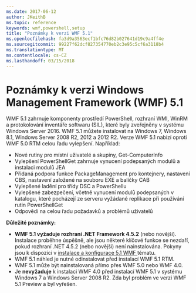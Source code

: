 ```yaml
---
ms.date: 2017-06-12
author: JKeithB
ms.topic: reference
keywords: wmf,powershell,setup
title: "Poznámky k verzi WMF 5.1"
ms.openlocfilehash: fa3d9a3563ecf1bfc76d82b027641d19c9a4ff4e
ms.sourcegitcommit: 99227f62dcf827354770eb2c3e95c5cf6a3118b4
ms.translationtype: MT
ms.contentlocale: cs-CZ
ms.lasthandoff: 03/15/2018
---
```

# <a name="windows-management-framework-wmf-51-release-notes"></a>Poznámky k verzi Windows Management Framework (WMF) 5.1 #

WMF 5.1 zahrnuje komponenty prostředí PowerShell, rozhraní WMI, WinRM a protokolování inventáře softwaru (SIL), které byly zveřejněny v systému Windows Server 2016.
WMF 5.1 můžete instalovat na Windows 7, Windows 8.1, Windows Server 2008 R2, 2012 a 2012 R2. Verze WMF 5.1 nabízí oproti WMF 5.0 RTM celou řadu vylepšení. Například:

- Nové rutiny pro místní uživatelé a skupiny, Get-ComputerInfo
- Vylepšení PowerShellGet zahrnuje vynucení podepsaných modulů a instalaci modulů JEA
- Přidaná podpora funkce PackageManagement pro kontejnery, nastavení CBS, nastavení založené na souboru EXE a balíčky CAB
- Vylepšené ladění pro třídy DSC a PowerShellu
- Vylepšené zabezpečení, včetně vynucení modulů podepsaných v katalogu, které pocházejí ze serveru vyžádané replikace při používání rutin PowerShellGet
- Odpovědi na celou řadu požadavků a problémů uživatelů

**Důležité poznámky:**

- **WMF 5.1 vyžaduje rozhraní .NET Framework 4.5.2** (nebo novější). Instalace proběhne úspěšně, ale jsou některé klíčové funkce se nezdaří, pokud rozhraní .NET 4.5.2 (nebo novější) není nainstalována. Pokyny jsou k dispozici v [instalace a konfigurace 5.1 WMF ](https://msdn.microsoft.com/powershell/wmf/5.1/install-configure) tématu.
- WMF 5.1 náhled je nutné odinstalovat před instalací WMF 5.1 RTM.
- WMF 5.1 může být nainstalovaná přímo přes WMF 5.0 nebo WMF 4.0.
- Je __nevyžaduje__ k instalaci WMF 4.0 před instalací WMF 5.1 v systému Windows 7 a Windows Server 2008 R2. Zda byl problém ve verzi WMF 5.1 Preview a byl vyřešen.  


